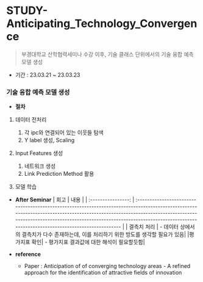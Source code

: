 # STUDY-Anticipating_Technology_Convergence

> 부경대학교 산학협력세미나 수강 이후, 기술 클래스 단위에서의 기술 융합 예측 모델 생성

- 기간 : 23.03.21 ~ 23.03.23

### 기술 융합 예측 모델 생성

- **절차**

1. 데이터 전처리

   1. 각 ipc와 연결되어 있는 이웃들 탐색
   2. Y label 생성, Scaling

2. Input Features 생성

   1. 네트워크 생성
   2. Link Prediction Method 활용

3. 모델 학습

- **After Seminar**
  | 회고 | 내용 |
  | :----------------: | :------------------------------------------------------------------------------------------------------------------------------------------------------------------------------------------------------------------------------------------------------------------------------------------------- |
  | 결측치 처리 | - 데이터 상에서의 결측치가 다수 존재하는데, 이를 처리하기 위한 방도를 생각할 필요가 있음|
  |평가지표 확인| - 평가지표 결과값에 대한 해석이 필요할듯함|

- **reference**
  - Paper : Anticipation of of converging technology areas - A refined approach for the identification of attractive fields of innovation
